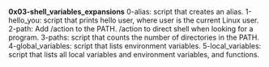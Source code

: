 **0x03-shell_variables_expansions**
0-alias: script that creates an alias.
1-hello_you: script that prints hello user, where user is the current Linux user.
2-path: Add /action to the PATH. /action to direct shell when looking for a program.
3-paths: script that counts the number of directories in the PATH.
4-global_variables: script that lists environment variables.
5-local_variables: script that lists all local variables and environment variables, and functions.
